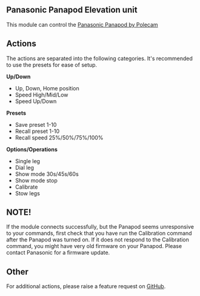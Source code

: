 ## Panasonic Panapod Elevation unit

This module can control the [Panasonic Panapod by Polecam](https://eu.connect.panasonic.com/dk/en/products/broadcast-proav/panapod)

## Actions

The actions are separated into the following categories.
It's recommended to use the presets for ease of setup.

**Up/Down**

- Up, Down, Home position
- Speed High/Mid/Low
- Speed Up/Down

**Presets**

- Save preset 1-10
- Recall preset 1-10
- Recall speed 25%/50%/75%/100%

**Options/Operations**

- Single leg
- Dial leg
- Show mode 30s/45s/60s
- Show mode stop
- Calibrate
- Stow legs

## NOTE!

If the module connects successfully, but the Panapod seems unresponsive to your commands, first check that you have run the Calibration command after the Panapod was turned on. If it does not respond to the Calibration command, you might have very old firmware on your Panapod. Please contact Panasonic for a firmware update.

## Other

For additional actions, please raise a feature request on [GitHub](https://github.com/bitfocus/companion-module-panasonic-panapod/).
